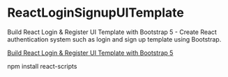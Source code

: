 # ReactLoginSignupUITemplate

Build React Login & Register UI Template with Bootstrap 5 - Create React authentication system such as login and sign up template using Bootstrap.

[Build React Login & Register UI Template with Bootstrap 5](https://www.positronx.io/build-react-login-register-ui-template-with-bootstrap-4/)


npm install react-scripts

